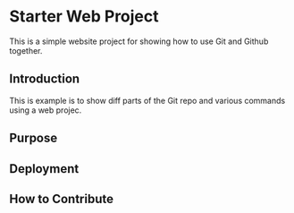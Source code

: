# Starter Web Project
This is a simple website project for showing how to use Git and Github together.

## Introduction
This is example is to show diff parts of the Git repo 
and various commands using a web projec.

## Purpose

## Deployment

## How to Contribute